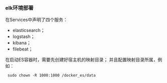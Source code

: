 ### elk环境部署

在Services中声明了四个服务：

- elasticsearch；
- logstash；
- kibana；
- filebeat；


在启动ES容器时，需要先创建好宿主机的映射目录；
并且配置映射目录所属，例如：
```shell
 sudo chown -R 1000:1000 /docker_es/data
```
